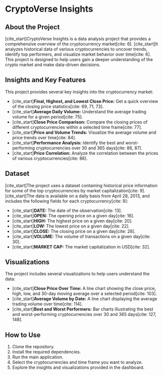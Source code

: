 
# CryptoVerse Insights

## About the Project

[cite_start]CryptoVerse Insights is a data analysis project that provides a comprehensive overview of the cryptocurrency market[cite: 6]. [cite_start]It analyzes historical data of various cryptocurrencies to uncover trends, identify top performers, and visualize market behavior over time[cite: 6]. This project is designed to help users gain a deeper understanding of the crypto market and make data-driven decisions.

## Insights and Key Features

This project provides several key insights into the cryptocurrency market:

* [cite_start]**Final, Highest, and Lowest Close Price:** Get a quick overview of the closing price statistics[cite: 69, 71, 73].
* [cite_start]**Average Daily Volume:** Understand the average trading volume for a given period[cite: 75].
* [cite_start]**Close Price Comparison:** Compare the closing prices of different cryptocurrencies within a selected time frame[cite: 77].
* [cite_start]**Price and Volume Trends:** Visualize the average volume and price trends over time[cite: 84].
* [cite_start]**Performance Analysis:** Identify the best and worst-performing cryptocurrencies over 30 and 365 days[cite: 86, 87].
* [cite_start]**Price Correlation:** Analyze the correlation between the prices of various cryptocurrencies[cite: 88].

## Dataset

[cite_start]The project uses a dataset containing historical price information for some of the top cryptocurrencies by market capitalization[cite: 9]. [cite_start]The data is available on a daily basis from April 28, 2013, and includes the following fields for each cryptocurrency[cite: 9]:

* [cite_start]**DATE:** The date of the observation[cite: 13].
* [cite_start]**OPEN:** The opening price on a given day[cite: 16].
* [cite_start]**HIGH:** The highest price on a given day[cite: 20].
* [cite_start]**LOW:** The lowest price on a given day[cite: 22].
* [cite_start]**CLOSE:** The closing price on a given day[cite: 28].
* [cite_start]**VOLUME:** The volume of transactions on a given day[cite: 30].
* [cite_start]**MARKET CAP:** The market capitalization in USD[cite: 32].

## Visualizations

The project includes several visualizations to help users understand the data:

* [cite_start]**Close Price Over Time:** A line chart showing the close price, high, low, and 30-day moving average over a selected period[cite: 103].
* [cite_start]**Average Volume by Date:** A line chart displaying the average trading volume over time[cite: 114].
* [cite_start]**Best and Worst Performers:** Bar charts illustrating the best and worst-performing cryptocurrencies over 30 and 365 days[cite: 127, 148].

## How to Use

1.  Clone the repository.
2.  Install the required dependencies.
3.  Run the main application.
4.  Select the cryptocurrencies and time frame you want to analyze.
5.  Explore the insights and visualizations provided in the dashboard.